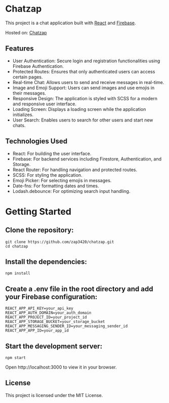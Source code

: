 # Chatzap

This project is a chat application built with [React](https://react.dev/) and [Firebase](https://firebase.google.com/).

Hosted on: [Chatzap](https://chatzap.netlify.app/)
## Features

* User Authentication: Secure login and registration functionalities using Firebase Authentication.
* Protected Routes: Ensures that only authenticated users can access certain pages.
* Real-time Chat: Allows users to send and receive messages in real-time.
* Image and Emoji Support: Users can send images and use emojis in their messages.
* Responsive Design: The application is styled with SCSS for a modern and responsive user interface.
* Loading Screen: Displays a loading screen while the application initializes.
* User Search: Enables users to search for other users and start new chats.

## Technologies Used

* React: For building the user interface.
* Firebase: For backend services including Firestore, Authentication, and Storage.
* React Router: For handling navigation and protected routes.
* SCSS: For styling the application.
* Emoji Picker: For selecting emojis in messages.
* Date-fns: For formatting dates and times.
* Lodash.debounce: For optimizing search input handling.

# Getting Started

## Clone the repository:
``` 
git clone https://github.com/zap3420/chatzap.git
cd chatzap
```
## Install the dependencies:
```
npm install
```
## Create a .env file in the root directory and add your Firebase configuration:
```
REACT_APP_API_KEY=your_api_key
REACT_APP_AUTH_DOMAIN=your_auth_domain
REACT_APP_PROJECT_ID=your_project_id
REACT_APP_STORAGE_BUCKET=your_storage_bucket
REACT_APP_MESSAGING_SENDER_ID=your_messaging_sender_id
REACT_APP_APP_ID=your_app_id
```
## Start the development server:
```
npm start
```
Open http://localhost:3000 to view it in your browser.

## License
This project is licensed under the MIT License.

